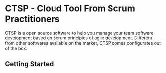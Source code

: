 # CTSP - Cloud Tool From Scrum Practitioners

CTSP is a open source software to help you manage your team software development based on Scrum principles of agile development. Different from other softwares available on the market, CTSP comes configurates out of the box.

## Getting Started
